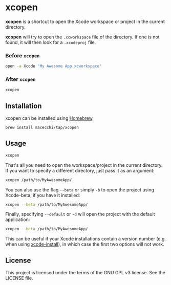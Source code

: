 # xcopen

__xcopen__ is a shortcut to open the Xcode workspace or project in the current directory.

__xcopen__ will try to open the `.xcworkspace` file of the directory. If one is not found, it will then look for a `.xcodeproj` file.


### Before `xcopen`

```bash
open -a Xcode "My Awesome App.xcworkspace"
```


### After `xcopen`

```bash
xcopen
```

## Installation

xcopen can be installed using [Homebrew](http://brew.sh).

```bash
brew install macecchi/tap/xcopen
```


## Usage

```bash
xcopen
```

That's all you need to open the workspace/project in the current directory. If you want to specify a different directory, just pass it as an argument:

```bash
xcopen /path/to/MyAwesomeApp/
```

You can also use the flag `--beta` or simply `-b` to open the project using Xcode-beta, if you have it installed:

```bash
xcopen --beta /path/to/MyAwesomeApp/
```

Finally, specifying `--default` or `-d` will open the project with the default application:

```bash
xcopen --beta /path/to/MyAwesomeApp/
```

This can be useful if your Xcode installations contain a version number (e.g. when using [xcode-install](https://github.com/KrauseFx/xcode-install)), in which case the first two options will not work.


## License

This project is licensed under the terms of the GNU GPL v3 license. See the LICENSE file.
